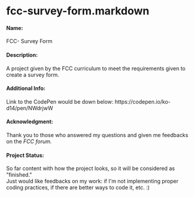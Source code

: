 # fcc-survey-form.markdown

<h4> Name:</h4> 
 FCC- Survey Form 
 
<h4>Description: </h4> 
 A project given by the FCC curriculum to meet the requirements given to create a survey form. 
 
<h4>Additional Info:</h4> 
 Link to the CodePen would be down below: 
 https://codepen.io/ko-d14/pen/NWdrjwW
 
<h4> Acknowledgment: </h4> 
  Thank you to those who answered my questions and given me feedbacks on the <i>FCC forum. </i>
  
<h4> Project Status: </h4>
  So far content with how the project looks, so it will be considered as "finished." <br>
  Just would like feedbacks on my work: if I'm not implementing proper coding practices, if there are better ways to code it, etc. :)
